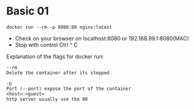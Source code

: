 # Basic 01
```
docker run --rm -p 8080:80 nginx:latest

```
- Check on your browser on localhost:8080 or 192.168.99.1:8080(MAC)
- Stop with control Ctrl ^ C

Explanation of the flags for docker run:
```
--rm
Delete the container after its stopped
```
```
-p 
Port (--port) expose the port of the container 
<host>:<guest>
http server usually use the 80
```
